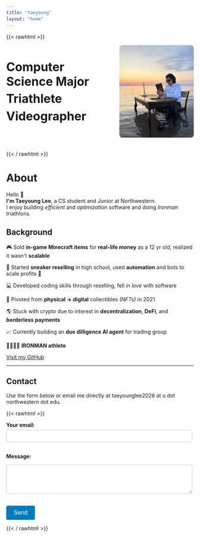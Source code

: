 ```yaml
---
title: "taeyoung"
layout: "home"
---
```

{{< rawhtml >}}
<div style="display: flex; align-items: center; margin-bottom: 2rem;">
  <div style="flex: 1; padding-right: 2rem;">
    <h1 style="margin: 0.5rem 0; font-size: 2rem; line-height: 1.2;">Computer Science Major</h1>
    <h1 style="margin: 0.5rem 0; font-size: 2rem; line-height: 1.2;">Triathlete</h1>
    <h1 style="margin: 0.5rem 0; font-size: 2rem; line-height: 1.2;">Videographer</h1>
  </div>
  <div style="flex: 0 0 200px;">
    <img src="profile.png" alt="Profile image" style= "object-fit: cover; border-radius: 8px;">
  </div>
</div>
{{< / rawhtml >}}

# About
Hello 👋  
**I'm Taeyoung Lee**, a CS student and Junior at Northwestern.<br>
I enjoy building *efficient* and *optimization* software and doing *Ironman* triathlons.

## Background
🎮 Sold **in-game Minecraft items** for **real-life money** as a 12 yr old, realized it wasn't **scalable**

👟 Started **sneaker reselling** in high school, used **automation** and bots to scale profits 🤖

💻 Developed coding skills through reselling, fell *in love* with software

🎨 Pivoted from **physical → digital** collectibles *(NFTs)* in 2021

🌎 Stuck with crypto due to interest in **decentralization**, **DeFi**, and **borderless payments**


📈 Currently building an **due dilligence AI agent** for trading group

🏊‍♂️🚴🏃 **IRONMAN athlete**


[Visit my GitHub](https://github.com/taeoldlee)

---

## Contact
Use the form below or email me directly at taeyounglee2026 at u dot northwestern dot edu.

{{< rawhtml >}}
<form action="https://formspree.io/f/xdkgrlgb" method="POST" style="max-width: 500px;">
  <label for="email" style="display: block; margin-bottom: 5px; font-weight: bold;">Your email:</label>
  <input id="email" type="email" name="email" required style="width: 100%; padding: 8px; border: 1px solid #ccc; border-radius: 4px; margin-bottom: 15px; box-sizing: border-box;">

  <label for="message" style="display: block; margin-bottom: 5px; font-weight: bold;">Message:</label>
  <textarea id="message" name="message" rows="4" required style="width: 100%; padding: 8px; border: 1px solid #ccc; border-radius: 4px; margin-bottom: 15px; box-sizing: border-box; resize: vertical;"></textarea>

  <input type="hidden" name="_subject" value="New message from taeold site">

  <button type="submit" style="background-color: #007cba; color: white; padding: 10px 20px; border: none; border-radius: 4px; cursor: pointer; font-size: 16px;">Send</button>
</form>

{{< / rawhtml >}}